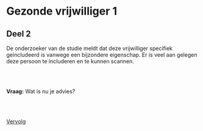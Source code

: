 # Gezonde vrijwilliger 1

## Deel 2

De onderzoeker van de studie meldt dat deze vrijwilliger specifiek
geincludeerd is vanwege een bijzondere eigenschap. Er is veel aan gelegen deze
persoon te includeren en te kunnen scannen.

<br>
<br>

**Vraag:** Wat is nu je advies?

<br>
<br>

[Vervolg](case_part3.md)
